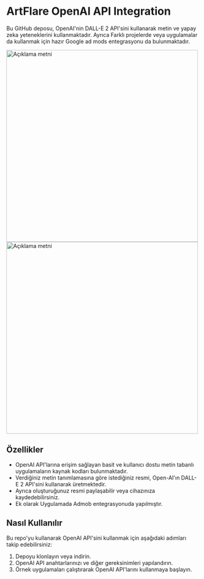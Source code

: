 # ArtFlare OpenAI API Integration

Bu GitHub deposu, OpenAI'nin DALL-E 2 API'sini kullanarak metin ve yapay zeka yeteneklerini kullanmaktadır. Ayrıca Farklı projelerde veya uygulamalar da kullanmak için hazır Google ad mods entegrasyonu da bulunmaktadır.

<img src="https://github.com/omeryasironal/ArtFlare_OpenAI_API_Integration/assets/115497334/456e9b67-e139-4d44-b5ca-ec70c0b34e45" alt="Açıklama metni" width="500">

<img src="https://github.com/omeryasironal/ArtFlare_OpenAI_API_Integration/assets/115497334/f794a7f4-66b7-4c73-b8db-5c299e6095c2" alt="Açıklama metni" width="500">


## Özellikler


- OpenAI API'larına erişim sağlayan basit ve kullanıcı dostu metin tabanlı uygulamaların kaynak kodları bulunmaktadır.
- Verdiğiniz metin tanımlamasına göre istediğiniz resmi, Open-AI'ın DALL-E 2 API'sini kullanarak üretmektedir.
- Ayrıca oluşturuğunuz resmi paylaşabilir veya cihazınıza kaydedebilirsiniz.
- Ek olarak Uygulamada Admob entegrasyonuda yapılmıştır.

## Nasıl Kullanılır

Bu repo'yu kullanarak OpenAI API'sini kullanmak için aşağıdaki adımları takip edebilirsiniz:

1. Depoyu klonlayın veya indirin.
2. OpenAI API anahtarlarınızı ve diğer gereksinimleri yapılandırın.
3. Örnek uygulamaları çalıştırarak OpenAI API'larını kullanmaya başlayın.
